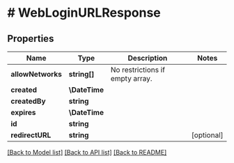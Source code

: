 # # WebLoginURLResponse

## Properties

Name | Type | Description | Notes
------------ | ------------- | ------------- | -------------
**allowNetworks** | **string[]** | No restrictions if empty array. |
**created** | **\DateTime** |  |
**createdBy** | **string** |  |
**expires** | **\DateTime** |  |
**id** | **string** |  |
**redirectURL** | **string** |  | [optional]

[[Back to Model list]](../../README.md#models) [[Back to API list]](../../README.md#endpoints) [[Back to README]](../../README.md)
